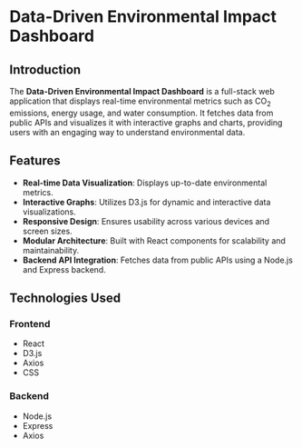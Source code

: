# Data-Driven Environmental Impact Dashboard

## Introduction
The **Data-Driven Environmental Impact Dashboard** is a full-stack web application that displays real-time environmental metrics such as CO<sub>2</sub> emissions, energy usage, and water consumption. It fetches data from public APIs and visualizes it with interactive graphs and charts, providing users with an engaging way to understand environmental data.

## Features
- **Real-time Data Visualization**: Displays up-to-date environmental metrics.
- **Interactive Graphs**: Utilizes D3.js for dynamic and interactive data visualizations.
- **Responsive Design**: Ensures usability across various devices and screen sizes.
- **Modular Architecture**: Built with React components for scalability and maintainability.
- **Backend API Integration**: Fetches data from public APIs using a Node.js and Express backend.

## Technologies Used

### Frontend
- React
- D3.js
- Axios
- CSS

### Backend
- Node.js
- Express
- Axios
